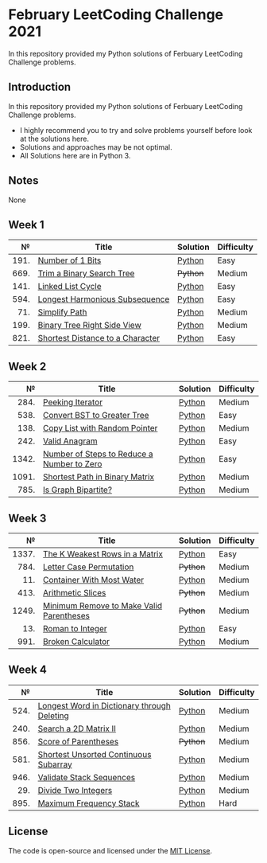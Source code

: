 # February LeetCoding Challenge 2021
In this repository provided my Python solutions of Ferbuary LeetCoding Challenge problems.

## Introduction
In this repository provided my Python solutions of Ferbuary LeetCoding Challenge problems. 
- I highly recommend you to try and solve problems yourself before look at the solutions here.
- Solutions and approaches may be not optimal.
- All Solutions here are in Python 3.

## Notes
None

## Week 1
|№|Title|Solution|Difficulty|
| ----: | --- | --- | --- |
|191.|[Number of 1 Bits](https://leetcode.com/problems/number-of-1-bits/)|[Python](/Easy/191.Numberof1Bits.py)|Easy|
|669.|[Trim a Binary Search Tree](https://leetcode.com/problems/trim-a-binary-search-tree/)|~~Python~~|Medium|
|141.|[Linked List Cycle](https://leetcode.com/problems/linked-list-cycle/)|[Python](/Easy/141.LinkedListCycle.py)|Easy|
|594.|[Longest Harmonious Subsequence](https://leetcode.com/problems/longest-harmonious-subsequence/)|[Python](/Easy/594.LongestHarmoniousSubsequence(defaultdict).py)|Easy|
|71.|[Simplify Path](https://leetcode.com/problems/simplify-path/)|[Python](/Medium/71.SimplifyPath.py)|Medium|
|199.|[Binary Tree Right Side View](https://leetcode.com/problems/binary-tree-right-side-view/)|[Python](/Medium/199.BinaryTreeRightSideView.py)|Medium|
|821.|[Shortest Distance to a Character](https://leetcode.com/problems/shortest-distance-to-a-character/)|[Python](/Easy/821.ShortestDistancetoaCharacter.py)|Easy|

## Week 2
|№|Title|Solution|Difficulty|
| ----: | --- | --- | --- |
|284.|[Peeking Iterator](https://leetcode.com/problems/peeking-iterator/)|[Python](/Medium/284.PeekingIterator.py)|Medium|
|538.|[Convert BST to Greater Tree](https://leetcode.com/problems/convert-bst-to-greater-tree/)|[Python](/Easy/538.ConvertBSTtoGreaterTree.py)|Easy|
|138.|[Copy List with Random Pointer](https://leetcode.com/problems/copy-list-with-random-pointer/)|[Python](/Medium/138.CopyListwithRandomPointer.py)|Medium|
|242.|[Valid Anagram](https://leetcode.com/problems/valid-anagram/)|[Python](/Easy/242.ValidAnagram.py)|Easy|
|1342.|[Number of Steps to Reduce a Number to Zero](https://leetcode.com/problems/number-of-steps-to-reduce-a-number-to-zero/)|[Python](/Easy/1342.NumberofStepstoReduceaNumbertoZero.py)|Easy|
|1091.|[Shortest Path in Binary Matrix](https://leetcode.com/problems/shortest-path-in-binary-matrix/)|[Python](/Medium/1091.ShortestPathinBinaryMatrix.py)|Medium|
|785.|[Is Graph Bipartite?](https://leetcode.com/problems/is-graph-bipartite/)|[Python](/Medium/785.IsGraphBipartite.py)|Medium|

## Week 3
|№|Title|Solution|Difficulty|
| ----: | --- | --- | --- |
|1337.|[The K Weakest Rows in a Matrix](https://leetcode.com/problems/the-k-weakest-rows-in-a-matrix/)|[Python](/Easy/1337.TheKWeakestRowsinaMatrix.py)|Easy|
|784.|[Letter Case Permutation](https://leetcode.com/problems/letter-case-permutation/)|~~Python~~|Medium|
|11.|[Container With Most Water](https://leetcode.com/problems/container-with-most-water/)|[Python](/Medium/11.ContainerWithMostWater.py)|Medium|
|413.|[Arithmetic Slices](https://leetcode.com/problems/arithmetic-slices/)|~~Python~~|Medium|
|1249.|[Minimum Remove to Make Valid Parentheses](https://leetcode.com/problems/minimum-remove-to-make-valid-parentheses/)|~~Python~~|Medium|
|13.|[Roman to Integer](https://leetcode.com/problems/roman-to-integer/)|[Python](/Easy/13.RomantoInteger.py)|Easy|
|991.|[Broken Calculator](https://leetcode.com/problems/broken-calculator/)|[Python](/Medium/991.BrokenCalculator.py)|Medium|

## Week 4
|№|Title|Solution|Difficulty|
| ----: | --- | --- | --- |
|524.|[Longest Word in Dictionary through Deleting](https://leetcode.com/problems/longest-word-in-dictionary-through-deleting/)|[Python](/Medium/524.LongestWordinDictionarythroughDeleting.py)|Medium|
|240.|[Search a 2D Matrix II](https://leetcode.com/problems/search-a-2d-matrix-ii/)|[Python](/Medium/240.Searcha2DMatrixII.py)|Medium|
|856.|[Score of Parentheses](https://leetcode.com/problems/score-of-parentheses/)|~~Python~~|Medium|
|581.|[Shortest Unsorted Continuous Subarray](https://leetcode.com/problems/shortest-unsorted-continuous-subarray/)|[Python](/Medium/581.ShortestUnsortedContinuousSubarray.py)|Medium|
|946.|[Validate Stack Sequences](https://leetcode.com/problems/validate-stack-sequences/)|[Python](/Medium/946.ValidateStackSequences.py)|Medium|
|29.|[Divide Two Integers](https://leetcode.com/problems/divide-two-integers/)|[Python](/Medium/29.DivideTwoIntegers.py)|Medium|
|895.|[Maximum Frequency Stack](https://leetcode.com/problems/maximum-frequency-stack/)|[Python](/Hard/895.MaximumFrequencyStack.py)|Hard|

## License
The code is open-source and licensed under the [MIT License](/LICENSE).
